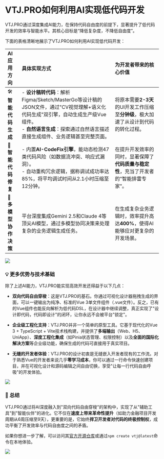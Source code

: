 # VTJ.PRO如何利用AI实现低代码开发

VTJ.PRO通过深度集成AI能力，在保持代码自由度的前提下，显著提升了低代码开发的效率与智能水平。其核心目标是“降低复杂度，不降低自由度”。

下面的表格清晰地展示了VTJ.PRO如何利用AI实现低代码开发：

| AI 应用方向           | 具体实现方式                                                                                                                                                                                                    | 为开发者带来的核心价值                                                               |
| :-------------------- | :-------------------------------------------------------------------------------------------------------------------------------------------------------------------------------------------------------------- | :----------------------------------------------------------------------------------- |
| 🛠️ **智能代码生成**   | - **设计稿转代码**：解析Figma/Sketch/MasterGo等设计稿的JSON文件，通过"CV视觉理解+语义化代码生成"双引擎，自动生成生产级Vue组件。<br>- **自然语言生成**：探索通过自然语言描述直接生成组件、业务逻辑甚至完整页面。 | 将原本需要**2-3天**的UI开发工作压缩至**分钟级**，极大加速了从设计到代码的转化过程。  |
| 🐞 **智能代码修复**   | - 内置**AI-CodeFix引擎**，能动态检测47类代码风险（如数据流冲突、响应式漏洞）。<br>- 自动重构冗余逻辑，据称调试成功率达85%，将平均调试时间从2.1小时压缩至12分钟。                                                | 在提升开发效率的同时，显著保障了**代码质量与稳定性**，充当了开发者的"智能排雷专家"。 |
| 🤖 **多模型协作决策** | 平台深度集成Gemini 2.5和Claude 4等顶尖AI模型，通过多模型协同决策来处理复杂的业务逻辑生成任务。                                                                                                                  | 在生成复杂业务逻辑时，效率提升高达**400%**，使得AI能够应对更复杂的开发场景。         |

![](../assets/news/gpt.gif)

### 💡 更多优势与技术基础

除了上述AI能力，VTJ.PRO能实现高效开发还得益于以下几点：

- **双向代码自由穿梭**：这是VTJ.PRO的基石。你通过可视化设计器拖拽生成的界面，可以一键输出为纯净、标准的Vue 3单文件组件（.vue文件）。反之，已有的Vue组件也能反向解析为低代码DSL，在设计器中继续调整，真正实现了"设计即代码，代码即设计"的闭环，让你永远不会被平台"锁定"。

- **企业级工程化支持**：VTJ.PRO并非一个简单的原型工具。它基于现代化的Vue 3 + TypeScript + Vite技术栈构建，并提供了**多端输出**（Web、H5、UniApp）、**深度工程化集成**（如Pinia状态管理、权限控制）以及**全面的国际化解决方案**等企业级功能，确保生成的代码可直接用于真实项目。

- **无缝的开发者体验**：VTJ.PRO的设计初衷是无缝嵌入开发者现有的工作流。对于熟悉Vue的开发者来说几乎**零学习成本**，你可以通过一行命令快速创建项目，并在可视化设计和源码编辑之间自由切换，享受"让每一行代码自由呼吸"的开发体验。

![](../assets/news/gpt.png)

### 💎 总结

VTJ.PRO通过将AI深度融入到"双向代码自由穿梭"的架构中，实现了从"辅助工具"到"智能伙伴"的进化。它不仅在**速度上带来革命性提升**（如助力金融项目开发周期从6周压缩至9天），更重要的是，它始终**捍卫开发者对代码的终极控制权**，成功平衡了开发效率与代码自由度之间的矛盾。

如果你想进一步了解，可以访问其[官方开源仓库](https://gitee.com/newgateway/vtj)或通过`npm create vtj@latest`命令在本地体验。

![](../assets/news/cover.png)
